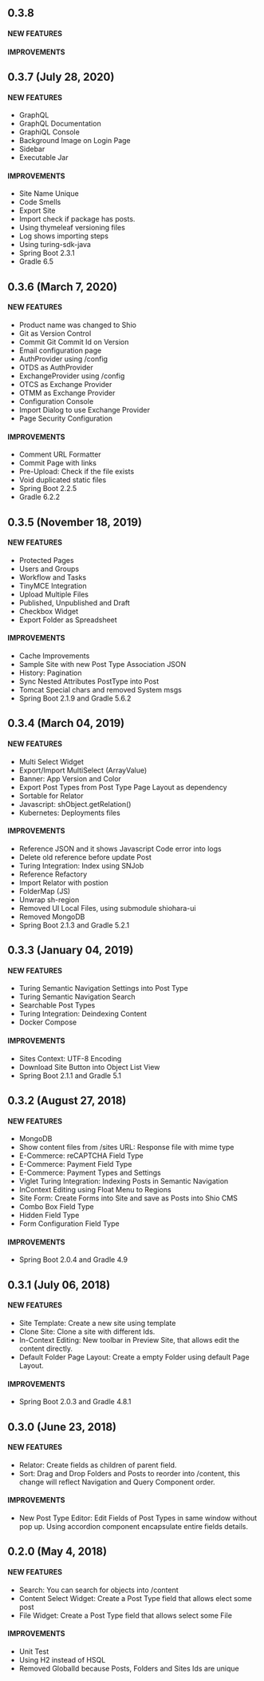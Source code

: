 ## 0.3.8

#### NEW FEATURES

#### IMPROVEMENTS

## 0.3.7 (July 28, 2020)

#### NEW FEATURES
* GraphQL
* GraphQL Documentation
* GraphiQL Console
* Background Image on Login Page
* Sidebar
* Executable Jar

#### IMPROVEMENTS
* Site Name Unique
* Code Smells
* Export Site
* Import check if package has posts.
* Using thymeleaf versioning files
* Log shows importing steps
* Using turing-sdk-java
* Spring Boot 2.3.1
* Gradle 6.5

## 0.3.6 (March 7, 2020)

#### NEW FEATURES
*  Product name was changed to Shio
* Git as Version Control
* Commit Git Commit Id on Version
* Email configuration page
* AuthProvider using /config
* OTDS as AuthProvider
* ExchangeProvider using /config
* OTCS as Exchange Provider
* OTMM as Exchange Provider
* Configuration Console
* Import Dialog to use Exchange Provider
* Page Security Configuration

#### IMPROVEMENTS
* Comment URL Formatter
* Commit Page with links
* Pre-Upload: Check if the file exists
* Void duplicated static files
* Spring Boot 2.2.5
* Gradle 6.2.2

## 0.3.5 (November 18, 2019)

#### NEW FEATURES
* Protected Pages
* Users and Groups
* Workflow and Tasks
* TinyMCE Integration
* Upload Multiple Files
* Published, Unpublished and Draft
* Checkbox Widget
* Export Folder as Spreadsheet

#### IMPROVEMENTS
* Cache Improvements
* Sample Site with new Post Type Association JSON
* History: Pagination
* Sync Nested Attributes PostType into Post
* Tomcat Special chars and removed System msgs
* Spring Boot 2.1.9 and Gradle 5.6.2

## 0.3.4 (March 04, 2019)

#### NEW FEATURES
* Multi Select Widget
* Export/Import MultiSelect (ArrayValue)
* Banner: App Version and Color
* Export Post Types from Post Type Page Layout as dependency
* Sortable for Relator
* Javascript: shObject.getRelation()
* Kubernetes: Deployments files

#### IMPROVEMENTS
* Reference JSON and it shows Javascript Code error into logs
* Delete old reference before update Post
* Turing Integration: Index using SNJob
* Reference Refactory
* Import Relator with postion
* FolderMap (JS)
* Unwrap sh-region
* Removed UI Local Files, using submodule shiohara-ui
* Removed MongoDB
* Spring Boot 2.1.3 and Gradle 5.2.1

## 0.3.3 (January 04, 2019)

#### NEW FEATURES
* Turing Semantic Navigation Settings into Post Type
* Turing Semantic Navigation Search
* Searchable Post Types
* Turing Integration: Deindexing Content
* Docker Compose

#### IMPROVEMENTS
* Sites Context: UTF-8 Encoding
* Download Site Button into Object List View
* Spring Boot 2.1.1 and Gradle 5.1

## 0.3.2 (August 27, 2018)

#### NEW FEATURES
* MongoDB
* Show content files from /sites URL: Response file with mime type
* E-Commerce: reCAPTCHA Field Type
* E-Commerce: Payment Field Type
* E-Commerce: Payment Types and Settings
* Viglet Turing Integration: Indexing Posts in Semantic Navigation
* InContext Editing using Float Menu to Regions
* Site Form: Create Forms into Site and save as Posts into Shio CMS
* Combo Box Field Type
* Hidden Field Type
* Form Configuration Field Type

#### IMPROVEMENTS
* Spring Boot 2.0.4 and Gradle 4.9

## 0.3.1 (July 06, 2018)

#### NEW FEATURES
* Site Template: Create a new site using template
* Clone Site: Clone a site with different Ids.
* In-Context Editing: New toolbar in Preview Site, that allows edit the content directly.
* Default Folder Page Layout: Create a empty Folder using default Page Layout.

#### IMPROVEMENTS
* Spring Boot 2.0.3 and Gradle 4.8.1

## 0.3.0 (June 23, 2018)

#### NEW FEATURES
* Relator: Create fields as children of parent field.
* Sort: Drag and Drop Folders and Posts to reorder into /content, this change will reflect Navigation and Query Component order.

#### IMPROVEMENTS
* New Post Type Editor: Edit Fields of Post Types in same window without pop up. Using accordion component encapsulate entire fields details.

## 0.2.0 (May 4, 2018)

#### NEW FEATURES
* Search: You can search for objects into /content
* Content Select Widget: Create a Post Type field that allows elect some post
* File Widget: Create a Post Type field that allows select some File 

#### IMPROVEMENTS
* Unit Test
* Using H2 instead of HSQL
* Removed GlobalId because Posts, Folders and Sites Ids are unique